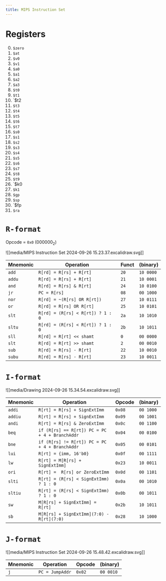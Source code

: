 ```yaml
---
title: MIPS Instruction Set
---
```


# Registers


0. `$zero`
1. `$at`
2. `$v0`
3. `$v1`
4. `$a0`
5. `$a1`
6. `$a2`
7. `$a3`
8. `$t0`
9. `$t1`
10. `$t2
11. `$t3`
12. `$t4`
13. `$t5`
14. `$t6`
15. `$t7`
16. `$s0`
17. `$s1`
18. `$s2`
19. `$s3`
20. `$s4`
21. `$s5`
22. `$s6`
23. `$s7`
24. `$t8`
25. `$t9`
26. `$k0
27. `$k1`
28. `$gp`
29. `$sp`
30. `$fp
31. `$ra`

# `R-format`

Opcode = `0x0` $(000000_{2})$

![[media/MIPS Instruction Set 2024-09-26 15.23.37.excalidraw.svg]]

| Mnemonic | Operation                         | Funct | (binary)  |
| -------- | --------------------------------- | ----- | --------- |
| `add`    | `R[rd] = R[rs] + R[rt]`           | `20`  | `10 0000` |
| `addu`   | `R[rd] = R[rs] + R[rt]`           | `21`  | `10 0001` |
| `and`    | `R[rd] = R[rs] & R[rt]`           | `24`  | `10 0100` |
| `jr`     | `PC = R[rs]`                      | `08`  | `00 1000` |
| `nor`    | `R[rd] = ~(R[rs] OR R[rt])`       | `27`  | `10 0111` |
| `or`     | `R[rd] = R[rs] OR R[rt]`          | `25`  | `10 0101` |
| `slt`    | `R[rd] = (R[rs] < R[rt]) ? 1 : 0` | `2a`  | `10 1010` |
| `sltu`   | `R[rd] = (R[rs] < R[rt]) ? 1 : 0` | `2b`  | `10 1011` |
| `sll`    | `R[rd] = R[rt] << shamt`          | `0`   | `00 0000` |
| `slt`    | `R[rd] = R[rt] >> shamt`          | `2`   | `00 0010` |
| `sub`    | `R[rd] = R[rs] - R[rt]`           | `22`  | `10 0010` |
| `subu`   | `R[rd] = R[rs] - R[rt]`           | `23`  | `10 0011` |

# `I-format`

![[media/Drawing 2024-09-26 15.34.54.excalidraw.svg]]

| Mnemonic | Operation                                      | Opcode | (binary)  |
| -------- | ---------------------------------------------- | ------ | --------- |
| `addi`   | `R[rt] = R[rs] + SignExtImm`                   | `0x08` | `00 1000` |
| `addiu`  | `R[rt] = R[rs] + SignExtImm`                   | `0x09` | `00 1001` |
| `andi`   | `R[rt] = R[rs] & ZeroExtImm`                   | `0x0c` | `00 1100` |
| `beq`    | `if (R[rs] == R[rt]) PC = PC + 4 + BranchAddr` | `0x04` | `00 0100` |
| `bne`    | `if (R[rs] != R[rt]) PC = PC + 4 + BranchAddr` | `0x05` | `00 0101` |
| `lui`    | `R[rt] = {imm, 16'b0}`                         | `0x0f` | `00 1111` |
| `lw`     | `R[rt] = M[R[rs] + SignExtImm]`                | `0x23` | `10 0011` |
| `ori`    | `R[rt] =  R[rs] or ZeroExtImm`                 | `0x0d` | `00 1101` |
| `slti`   | `R[rt] = (R[rs] < SignExtImm) ? 1 : 0`         | `0x0a` | `00 1010` |
| `sltiu`  | `R[rt] = (R[rs] < SignExtImm) ? 1 : 0`         | `0x0b` | `00 1011` |
| `sw`     | `M[R[rs] + SignExtImm] = R[rt]`                | `0x2b` | `10 1011` |
| `sb`     | `M[R[rs] + SignExtImm](7:0) - R[rt](7:0)`      | `0x28` | `10 1000` |

# `J-format`

![[media/MIPS Instruction Set 2024-09-26 15.48.42.excalidraw.svg]]

| Mnemonic | Operation       | Opcode | (binary)  |
| -------- | --------------- | ------ | --------- |
| `j`      | `PC = JumpAddr` | `0x02` | `00 0010` |
